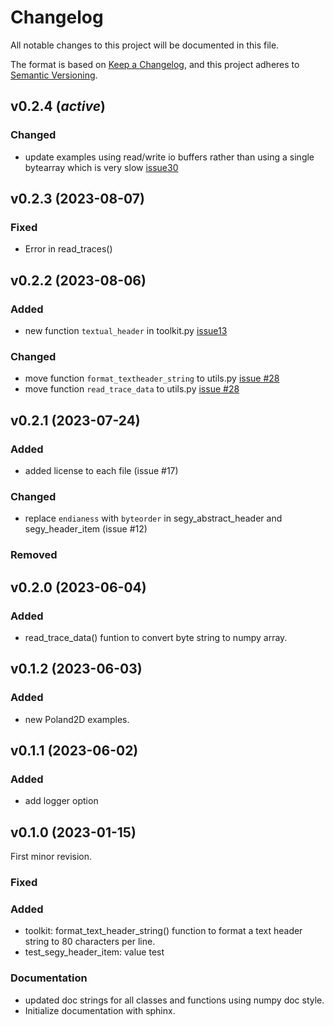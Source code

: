 # Changelog

All notable changes to this project will be documented in this file.

The format is based on [Keep a Changelog](https://keepachangelog.com/en/1.0.0/),
and this project adheres to [Semantic Versioning](https://semver.org/spec/v2.0.0.html).

## v0.2.4 (*active*)

### Changed
- update examples using read/write io buffers rather than using a single bytearray which is very slow [issue30](https://github.com/anthonytorlucci/segytools/issues/30)

## v0.2.3 (2023-08-07)

### Fixed
- Error in read_traces()

## v0.2.2 (2023-08-06)

### Added
- new function `textual_header` in toolkit.py [issue13](https://github.com/anthonytorlucci/segytools/issues/13)

### Changed
- move function `format_textheader_string` to utils.py [issue #28](https://github.com/anthonytorlucci/segytools/issues/28)
- move function `read_trace_data` to utils.py [issue #28](https://github.com/anthonytorlucci/segytools/issues/28)

## v0.2.1 (2023-07-24)

### Added
- added license to each file (issue #17)

### Changed
- replace `endianess` with `byteorder` in segy_abstract_header and segy_header_item (issue #12)

### Removed

## v0.2.0 (2023-06-04)

### Added
- read_trace_data() funtion to convert byte string to numpy array.

## v0.1.2 (2023-06-03)

### Added
- new Poland2D examples.

## v0.1.1 (2023-06-02)

### Added
- add logger option

## v0.1.0 (2023-01-15)
First minor revision.

### Fixed

### Added
- toolkit: format_text_header_string() function to format a text header string to 80 characters per line.
- test_segy_header_item: value test

### Documentation
- updated doc strings for all classes and functions using numpy doc style.
- Initialize documentation with sphinx.


